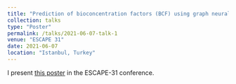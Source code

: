 ```yaml
---
title: "Prediction of bioconcentration factors (BCF) using graph neural networks "
collection: talks
type: "Poster"
permalink: /talks/2021-06-07-talk-1
venue: "ESCAPE 31"
date: 2021-06-07
location: "Istanbul, Turkey"
---
```


I present [this poster](https://github.com/edgarsmdn/edgarsmdn.github.io/blob/master/files/GNN_BCF_poster_ESCAPE31.pdf) in the ESCAPE-31 conference.

